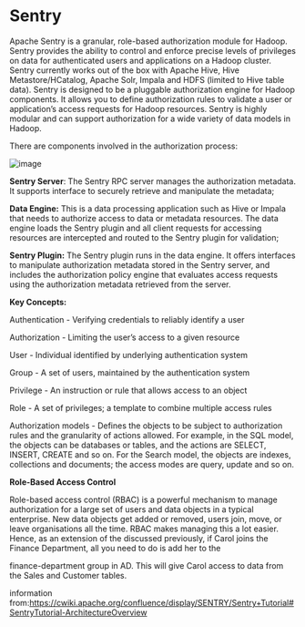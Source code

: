 
# Sentry

Apache Sentry is a granular, role-based authorization module for Hadoop. Sentry provides the ability to control and enforce precise levels of privileges on data for authenticated users and applications on a Hadoop cluster. Sentry currently works out of the box with Apache Hive, Hive Metastore/HCatalog, Apache Solr, Impala and HDFS (limited to Hive table data). Sentry is designed to be a pluggable authorization engine for Hadoop components. It allows you to define authorization rules to validate a user or application’s access requests for Hadoop resources. Sentry is highly modular and can support authorization for a wide variety of data models in Hadoop.


There are components involved in the authorization process:


![image](https://user-images.githubusercontent.com/7907123/121877268-bd0c5080-cd0a-11eb-884a-976b2c1c74ee.png)

**Sentry Server**: The Sentry RPC server manages the authorization metadata. It supports interface to securely retrieve and manipulate the metadata;

**Data Engine:** This is a data processing application such as Hive or Impala that needs to authorize access to data or metadata resources. The data engine loads the Sentry plugin and all client requests for accessing resources are intercepted and routed to the Sentry plugin for validation;

**Sentry Plugin:** The Sentry plugin runs in the data engine. It offers interfaces to manipulate authorization metadata stored in the Sentry server, and includes the authorization policy engine that evaluates access requests using the authorization metadata retrieved from the server.

**Key Concepts:**

Authentication - Verifying credentials to reliably identify a user

Authorization - Limiting the user’s access to a given resource

User - Individual identified by underlying authentication system

Group - A set of users, maintained by the authentication system

Privilege - An instruction or rule that allows access to an object

Role - A set of privileges; a template to combine multiple access rules

Authorization models - Defines the objects to be subject to authorization rules and the granularity of actions allowed. For example, in the SQL model, the objects can be databases or tables, and the actions are SELECT, INSERT, CREATE and so on. For the Search model, the objects are indexes, collections and documents; the access modes are query, update and so on.

**Role-Based Access Control**
 
Role-based access control (RBAC) is a powerful mechanism to manage authorization for a large set of users and data objects in a typical enterprise. New data objects get added or removed, users join, move, or leave organisations all the time. RBAC makes managing this a lot easier. Hence, as an extension of the discussed previously, if Carol joins the Finance Department, all you need to do is add her to the

finance-department group in AD. This will give Carol access to data from the Sales and Customer tables.

 
information from:https://cwiki.apache.org/confluence/display/SENTRY/Sentry+Tutorial#SentryTutorial-ArchitectureOverview
